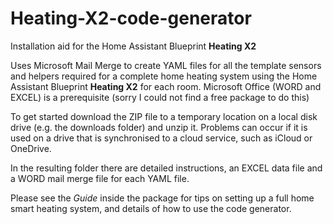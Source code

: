 # Heating-X2-code-generator
Installation aid for the Home Assistant Blueprint **Heating X2**

Uses Microsoft Mail Merge to create YAML files for all the template sensors and helpers required for a complete home heating system using the Home Assistant Blueprint **Heating X2** for each room. Microsoft Office (WORD and EXCEL) is a prerequisite (sorry I could not find a free package to do this) 

To get started download the ZIP file to a temporary location on a local disk drive (e.g. the downloads folder) and unzip it. Problems can occur if it is used on a drive that is synchronised to a cloud service, such as iCloud or OneDrive.

In the resulting folder there are detailed instructions, an EXCEL data file and a WORD mail merge file for each YAML file. 

Please see the *Guide* inside the package for tips on setting up a full home smart heating system, and details of how to use the code generator. 
